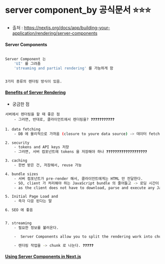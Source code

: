 # server component\_by 공식문서 ⭐⭐⭐

* 출처 : https://nextjs.org/docs/app/building-your-application/rendering/server-components

#### Server Components

```BASH

Server Component 는 
	'UI' 를 그려줌 
	'streaming and partial rendering' 를 가능하게 함 


3가지 종류의 렌더링 방식이 있음. 

```

#### [Benefits of Server Rendering](https://nextjs.org/docs/app/building-your-application/rendering/server-components#benefits-of-server-rendering)

* 궁금한 점

```
서버에서 렌더링을 할 때 좋은 점
	- 그러면, 반대로, 클라이언트에서 렌더링을? ❓❓❓❓❓❓❓❓❓❓❓ 

```

```bash
1. data fetching 
	- DB 에 물리적으로 가까움 (closure to youre data source) -> 데이터 fetching 할 때, 드는 시간이 줄어든다. (reduce time)

2. security 
	- tokens and API keys 저장 
	- 그러면, 서버 컴포넌트에 tokens 을 저장해야 하나 ❓❓❓❓❓❓❓❓❓❓❓❓❓❓❓❓❓❓❓ 

3. caching 
	- 한번 받은 건, 저장해서, reuse 가능 

4. bundle sizes 
	- 서버 컴포넌트가 pre-render 해서, 클라이언트에게는 HTML 만 전달한다. 
	- SO, client 가 처리해야 하는 JavaScript bundle 의 줄어들고 -> 로딩 시간이 단축된다. 
	- as the client does not have to download, parse and execute any JavaScript for Server Components.

5. Initial Page Load and 
	- 즉각 다운 된다는 말 

6. SEO 에 좋음 


7. streaming 
	- 필요한 정보를 불러온다. 

	-  Server Components allow you to split the rendering work into chunks and stream them to the client as they become ready.

	- 렌더링 작업을 -> chunk 로 나눈다. ❓❓❓❓❓ 

```

#### [Using Server Components in Next.js](https://nextjs.org/docs/app/building-your-application/rendering/server-components#using-server-components-in-nextjs)
